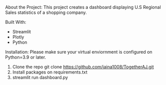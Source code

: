 About the Project:
This project creates a dashboard displaying U.S Regional Sales statistics of a shopping company.

Built With:
* Streamlit
* Plotly
* Python
  
Installation:
Please make sure your virtual enviornment is configured on Python=3.9 or later.

1.  Clone the repo
git clone https://github.com/jaina1008/TogetherAJ.git
2. Install packages on requirements.txt
3. streamlit run dashboard.py
